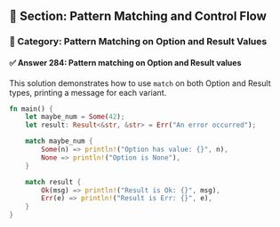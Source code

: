 ## 📘 Section: Pattern Matching and Control Flow
### 🔹 Category: Pattern Matching on Option and Result Values
#### ✅ Answer 284: Pattern matching on Option and Result values

This solution demonstrates how to use `match` on both Option and Result types, printing a message for each variant.

```rust
fn main() {
    let maybe_num = Some(42);
    let result: Result<&str, &str> = Err("An error occurred");

    match maybe_num {
        Some(n) => println!("Option has value: {}", n),
        None => println!("Option is None"),
    }

    match result {
        Ok(msg) => println!("Result is Ok: {}", msg),
        Err(e) => println!("Result is Err: {}", e),
    }
}
```
